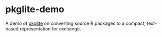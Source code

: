 # pkglite-demo

A demo of [pkglite](https://merck.github.io/pkglite/) on converting source
R packages to a compact, text-based representation for exchange.
